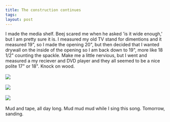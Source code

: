 ```yaml
---
title: The construction continues
tags: 
layout: post
---
```

I made the media shelf.  Beej scared me when he asked 'is it wide enough,' but I am pretty sure it is.  I measured my old TV stand for dimentions and it measured 19", so I made the opening 20", but then decided that I wanted drywall on the inside of the opening so I am back down to 19", more like 18 1/2" counting the spackle.  Make me a little nervious, but I went and measured a my reciever and DVD player and they all seemed to be a nice polite 17" or 18".  Knock on wood.<br /><br /><img src="http://fuzzymonk.com/photos/destruction_at_truxion/image/595/IMG_0961.jpg"><br /><br /> <img src="http://fuzzymonk.com/photos/destruction_at_truxion/image/595/IMG_0990.jpg"> <br /><br /><img src="http://fuzzymonk.com/photos/destruction_at_truxion/image/595/IMG_0994.jpg"></a><br /><br />Mud and tape, all day long.  Mud mud mud while I sing this song. Tomorrow, sanding.
